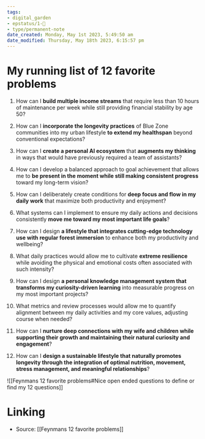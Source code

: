 ```yaml
---
tags: 
- digital_garden
- epstatus/1-🌱
- type/permanent-note
date_created: Monday, May 1st 2023, 5:49:50 am
date_modified: Thursday, May 18th 2023, 6:15:57 pm
---
```

# My running list of 12 favorite problems

1. How can I **build multiple income streams** that require less than 10 hours of maintenance per week while still providing financial stability by age 50?

2. How can I **incorporate the longevity practices** of Blue Zone communities into my urban lifestyle **to extend my healthspan** beyond conventional expectations?

3. How can I **create a personal AI ecosystem** that **augments my thinking** in ways that would have previously required a team of assistants?

4. How can I develop a balanced approach to goal achievement that allows me to **be present in the moment while still making consistent progress** toward my long-term vision?

5. How can I deliberately create conditions for **deep focus and flow in my daily work** that maximize both productivity and enjoyment?

6. What systems can I implement to ensure my daily actions and decisions consistently **move me toward my most important life goals**?

7. How can I design **a lifestyle that integrates cutting-edge technology use with regular forest immersion** to enhance both my productivity and wellbeing?

8. What daily practices would allow me to cultivate **extreme resilience** while avoiding the physical and emotional costs often associated with such intensity?

9. How can I design **a personal knowledge management system that transforms my curiosity-driven learning** into measurable progress on my most important projects?

10. What metrics and review processes would allow me to quantify alignment between my daily activities and my core values, adjusting course when needed?

11. How can I **nurture deep connections with my wife and children while supporting their growth and maintaining their natural curiosity and engagement**?

12. How can I **design a sustainable lifestyle that naturally promotes longevity through the integration of optimal nutrition, movement, stress management, and meaningful relationships**?



![[Feynmans 12 favorite problems#Nice open ended questions to define or find my 12 questions]]


# Linking
+ Source: [[Feynmans 12 favorite problems]]

